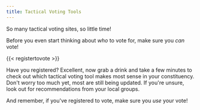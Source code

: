 ```yaml
---
title: Tactical Voting Tools
---
```


So many tactical voting sites, so little time!

Before you even start thinking about _who_ to vote for, make sure you _can_ vote!

{{< registertovote >}}

Have you registered? Excellent, now grab a drink and take a few minutes to check out which tactical voting tool makes most sense in your constituency. Don't worry too much yet, most are still being updated. If you're unsure, look out for recommendations from your local groups.

And remember, if you've registered to vote, make sure you _use_ your vote!

